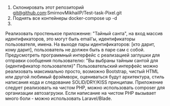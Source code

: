 1. Склонировать этот репозиторий git@github.com:SmirnovMikhailP/Test-task-Pixel.git
2. Поднять все контейнеры docker-compose up -d
3. 
Реализовать простенькое приложение: "Тайный санта", на вход массив идентификаторов, это могут быть email'ы, идентификаторы пользователя, имена. На выходе пары идентификаторов: [кто дарит, кому дарит], пользователь не должен быть в паре сам с собой.
Предусмотреть программный интерфейс с реализацией заглушки для отправки сообщения пользователю: "Вы выбраны тайным сантой для {идентификатор пользователя}"
Пользовательский интерфейс можно реализовать максимально просто, возможно Bootstrap, чистый HTML или другой любимый фрэймворк, оцениваться будут архитектура, стиль написания кода и следование SOLID/DRY/KISS принципам.
Приложение следует реализовать на чистом PHP, можно использовать composer для организации автозагрузки. Если написание на чистом PHP вызывает много боли - можно использовать Laravel/Blade.